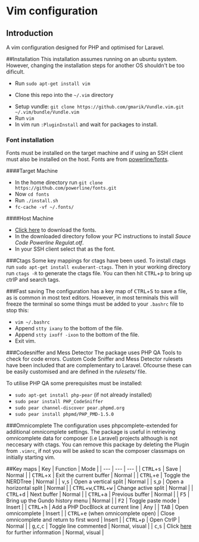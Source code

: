 # Vim configuration

## Introduction
A vim configuration designed for PHP and optimised for Laravel. 

##Installation
This installation assumes running on an ubuntu system. However, changing the installation
steps for another OS shouldn't be too dificult.

* Run `sudo apt-get install vim`
+ Clone this repo into the `~/.vim` directory
* Setup vundle: `git clone https://github.com/gmarik/Vundle.vim.git ~/.vim/bundle/Vundle.vim` 
* Run `vim`
* In vim run `:PluginInstall` and wait for packages to install.

### Font installation
Fonts must be installed on the target machine and if using an SSH client must also be installed on the host.
Fonts are from [powerline/fonts](https://github.com/powerline/fonts).

####Target Machine

* In the home directory run `git clone https://github.com/powerline/fonts.git`
* Now `cd fonts`
* Run `./install.sh`
* `fc-cache -vf ~/.fonts/`

    
####Host Machine
* [Click here](https://github.com/powerline/fonts/archive/master.zip) to download the fonts.
* In the downloaded directory follow your PC instructions to install *Sauce Code Powerline Regulat.otf*.
* In your SSH client select that as the font.

###Ctags
Some key mappings for ctags have been used. To install ctags run `sudo apt-get install exuberant-ctags`.
Then in your working directory run `ctags -R` to generate the ctags file. You can then hit <kbd>CTRL</kbd>+<kbd>p</kbd> to bring up ctrlP and search tags.

###Fast saving
The configuration has a key map of <kbd>CTRL</kbd>+<kbd>S</kbd> to save a file, as is common in most text editors.
However, in most terminals this will freeze the terminal so some things must be added to your `.bashrc` file to stop this:

* `vim ~/.bashrc`
* Append `stty ixany` to the bottom of the file.
* Append `stty ixoff -ixon` to the bottom of the file.
* Exit vim.

###Codesniffer and Mess Detector
The package uses PHP QA Tools to check for code errors. Custom Code Sniffer and Mess Detector rulesets have been included
that are complementary to Laravel. Ofcourse these can be easily customised and are defined in the *rulesets/* file.

To utilise PHP QA some prerequisites must be installed:

* `sudo apt-get install php-pear` (if not already installed)
* `sudo pear install PHP_CodeSniffer`
* `sudo pear channel-discover pear.phpmd.org`
* `sudo pear install phpmd/PHP_PMD-1.5.0`

###Omnicomplete
The configuration uses phpcomplete-extended for additional omnicomplete settings. 
The package is useful in retrieving omnicomplete data for composer (i.e Laravel) projects although is not neccesary with ctags.
You can remove this package by deleting the Plugin from `.vimrc`, if not you will be asked to scan the composer classmaps on initially starting vim.

##Key maps
| Key | Function | Mode |
| --- | --- | --- |
| <kbd>CTRL</kbd>+<kbd>s</kbd> | Save | Normal |
| <kbd>CTRL</kbd>+<kbd>x</kbd> | Exit the current buffer | Normal |
| <kbd>CTRL</kbd>+<kbd>e</kbd> | Toggle the NERDTree | Normal |
| <kbd>v</kbd>,<kbd>s</kbd> | Open a vertical split | Normal |
| <kbd>s</kbd>,<kbd>p</kbd> | Open a horizontal split | Normal |
| <kbd>CTRL</kbd>+<kbd>w</kbd>,<kbd>CTRL</kbd>+<kbd>w</kbd> | Change active split | Normal |
| <kbd>CTRL</kbd>+<kbd>d</kbd> | Next buffer | Normal |
| <kbd>CTRL</kbd>+<kbd>a</kbd> | Previous buffer | Normal |
| <kbd>F5</kbd> | Bring up the Gundo history menu | Normal |
| <kbd>F2</kbd> | Toggle paste mode | Insert |
| <kbd>CTRL</kbd>+<kbd>h</kbd> | Add a PHP DocBlock at current line | Any |
| <kbd>TAB</kbd> | Open omnicomplete | Insert |
| <kbd>CTRL</kbd>+<kbd>e</kbd> (when omnicomplete open) | Close omnicomplete and return to first word | Insert |
| <kbd>CTRL</kbd>+<kbd>p</kbd> | Open CtrlP | Normal |
| <kbd>g</kbd>,<kbd>c</kbd>,<kbd>c</kbd> | Toggle line commented | Normal, visual | 
| <kbd>c</kbd>,<kbd>s</kbd> | Click [here](https://github.com/tpope/vim-surround) for further information | Normal, visual |
